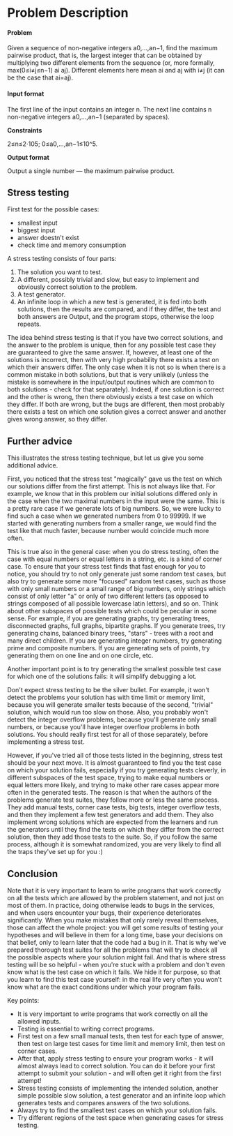 # Problem Description

#### Problem

Given a sequence of non-negative integers a0,…,an−1, find the maximum pairwise product, that is, the largest integer that can be obtained by multiplying two different elements from the sequence (or, more formally, max(0≤i≠j≤n−1) ai aj). Different elements here mean ai and aj with i≠j (it can be the case that ai=aj).


#### Input format

The first line of the input contains an integer n. The next line contains n non-negative integers a0,…,an−1 (separated by spaces).


**Constraints**

2≤n≤2⋅105; 0≤a0,…,an−1≤10^5.


**Output format**

Output a single number — the maximum pairwise product.



## Stress testing

First test for  the possible cases:
* smallest input
* biggest input
* answer doestn't exist
* check time and memory consumption

A stress testing consists of four parts:
1. The solution you want to test.
2. A different, possibly trivial and slow, but easy to implement and obviously correct solution to the problem.
3. A test generator.
4. An infinite loop in which a new test is generated, it is fed into both solutions, then the results are compared, and if they differ, the test and both answers are Output, and the program stops, otherwise the loop repeats.


The idea behind stress testing is that if you have two correct solutions, and the answer to the problem is unique, then for any possible test case they are guaranteed to give the same answer. If, however, at least one of the solutions is incorrect, then with very high probability there exists a test on which their answers differ. The only case when it is not so is when there is a common mistake in both solutions, but that is very unlikely (unless the mistake is somewhere in the input/output routines which are common to both solutions - check for that separately). Indeed, if one solution is correct and the other is wrong, then there obviously exists a test case on which they differ. If both are wrong, but the bugs are different, then most probably there exists a test on which one solution gives a correct answer and another gives wrong answer, so they differ.

## Further advice

This illustrates the stress testing technique, but let us give you some additional advice.

First, you noticed that the stress test "magically" gave us the test on which our solutions differ from the first attempt. This is not always like that. For example, we know that in this problem our initial solutions differed only in the case when the two maximal numbers in the input were the same. This is a pretty rare case if we generate lots of big numbers. So, we were lucky to find such a case when we generated numbers from 0 to 99999. If we started with generating numbers from a smaller range, we would find the test like that much faster, because number would coincide much more often.

This is true also in the general case: when you do stress testing, often the case with equal numbers or equal letters in a string, etc. is a kind of corner case. To ensure that your stress test finds that fast enough for you to notice, you should try to not only generate just some random test cases, but also try to generate some more "focused" random test cases, such as those with only small numbers or a small range of big numbers, only strings which consist of only letter "a" or only of two different letters (as opposed to strings composed of all possible lowercase latin letters), and so on. Think about other subspaces of possible tests which could be peculiar in some sense. For example, if you are generating graphs, try generating trees, disconnected graphs, full graphs, bipartite graphs. If you generate trees, try generating chains, balanced binary trees, "stars" - trees with a root and many direct children. If you are generating integer numbers, try generating prime and composite numbers. If you are generating sets of points, try generating them on one line and on one circle, etc.

Another important point is to try generating the smallest possible test case for which one of the solutions fails: it will simplify debugging a lot.

Don't expect stress testing to be the silver bullet. For example, it won't detect the problems your solution has with time limit or memory limit, because you will generate smaller tests because of the second, "trivial" solution, which would run too slow on those. Also, you probably won't detect the integer overflow problems, because you'll generate only small numbers, or because you'll have integer overflow problems in both solutions. You should really first test for all of those separately, before implementing a stress test.

However, if you've tried all of those tests listed in the beginning, stress test should be your next move. It is almost guaranteed to find you the test case on which your solution fails, especially if you try generating tests cleverly, in different subspaces of the test space, trying to make equal numbers or equal letters more likely, and trying to make other rare cases appear more often in the generated tests. The reason is that when the authors of the problems generate test suites, they follow more or less the same process. They add manual tests, corner case tests, big tests, integer overflow tests, and then they implement a few test generators and add them. They also implement wrong solutions which are expected from the learners and run the generators until they find the tests on which they differ from the correct solution, then they add those tests to the suite. So, if you follow the same process, although it is somewhat randomized, you are very likely to find all the traps they've set up for you :)

## Conclusion

Note that it is very important to learn to write programs that work correctly on all the tests which are allowed by the problem statement, and not just on most of them. In practice, doing otherwise leads to bugs in the services, and when users encounter your bugs, their experience deteriorates significantly. When you make mistakes that only rarely reveal themselves, those can affect the whole project: you will get some results of testing your hypotheses and will believe in them for a long time, base your decisions on that belief, only to learn later that the code had a bug in it. That is why we've prepared thorough test suites for all the problems that will try to check all the possible aspects where your solution might fail. And that is where stress testing will be so helpful - when you're stuck with a problem and don't even know what is the test case on which it fails. We hide it for purpose, so that you learn to find this test case yourself: in the real life very often you won't know what are the exact conditions under which your program fails.


Key points:

* It is very important to write programs that work correctly on all the allowed inputs.
* Testing is essential to writing correct programs.
* First test on a few small manual tests, then test for each type of answer, then test on large test cases for time limit and memory limit, then test on corner cases.
* After that, apply stress testing to ensure your program works - it will almost always lead to correct solution. You can do it before your first attempt to submit your solution - and will often get it right from the first attempt!
* Stress testing consists of implementing the intended solution, another simple possible slow solution, a test generator and an infinite loop which generates tests and compares answers of the two solutions.
* Always try to find the smallest test cases on which your solution fails.
* Try different regions of the test space when generating cases for stress testing.

